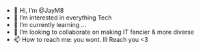 - 👋 Hi, I’m @JayM8
- 👀 I’m interested in everything Tech
- 🌱 I’m currently learning ...
- 💞️ I’m looking to collaborate on making IT fancier & more diverse
- 📫 How to reach me: you wont. Ill Reach you <3

<!---
JayM8/JayM8 is a ✨ special ✨ repository because its `README.md` (this file) appears on your GitHub profile.
You can click the Preview link to take a look at your changes.
--->
